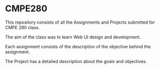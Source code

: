 # CMPE280

This repository consists of all the Assignments and Projects submitted for CMPE 280 class.

The aim of the class was to learn Web UI design and development.

Each assignment consists of the description of the objective behind the assignment.

The Project has a detailed description about the goals and objectives.

